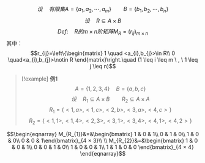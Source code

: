$$设 \quad 有限集A=\{a_{1},a_{2},\cdots,a_{m}\} \qquad B=\{b_{1},b_{2},\cdots,b_{n}\}$$
$$设 \quad R \subseteq A × B$$
$$Def: \quad R的m × n阶矩阵M_{R}=(r_{ij})_{m×n}$$
其中：
$$r_{ij}=\left\{\begin{matrix}
 1 \quad <a_{i},b_{j}>\in R\\ 0 \quad<a_{i},b_{j}>\notin R
\end{matrix}\right.\quad (1 \leq i \leq m \ , \ 1 \leq j \leq n)$$
> [!example] **例1**
> $$A=\{1,2,3,4\}\quad B=\{a,b,c\}$$
> $$设 \quad R_{1} \subseteq A×B \qquad R_{2} \subseteq A × A$$
> $$R_{1}=\{<1,a>,<1,c>,<2,b>,<3,a>,<4,c>\}$$
> $$R_{2}=\{<1,1>,<1,4>,<2,3>,<3,1>,<3,4>,<4,1>,<4,2>\}$$

$$\begin{eqnarray}
M_{R_{1}}&=&\begin{bmatrix}
 1 & 0 & 1\\
 0 & 1 & 0\\
 1 & 0 & 0\\
 0 & 0 & 1\end{bmatrix}_{4 × 3}\\
 \\
M_{R_{2}}&=&\begin{bmatrix}
 1 & 0 & 0 & 1\\
 0 & 0 & 1 & 0\\
 1 & 0 & 0 & 1\\
 1 & 1 & 0 & 0
\end{bmatrix}_{4 × 4}
\end{eqnarray}$$